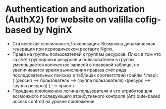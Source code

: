 # Authentication and authorization (AuthX2) for website on valilla cofig-based by NginX

* Статическая ссесионность/токенизация. Возможна динамическая генерация при периодическом рестарте Nginx.
* Права на группы пользователей к группам ресурсов. Плюс в том что за счёт группировки резурсов и пользователей в группы уменньшается количество записей в правовой таблице, но увеличивается время вычисления праваза счёт ряда последовательных поисках в таблицах соответствий (файлы *.map):  
( (сессия --> пользователь --> группа пользователя)+(ресурс --> группа ресурса) ) --> право )
* Передача приложению логина пользователя и его атрибутов для возможного последующего атрибутивного контроля (Attribute-based access control) на уровне приложения.
